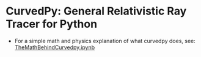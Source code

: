 # CurvedPy: General Relativistic Ray Tracer for Python

* For a simple math and physics explanation of what curvedpy does, see: [TheMathBehindCurvedpy.ipynb](TheMathBehindCurvedpy.ipynb)